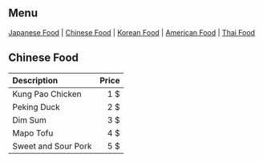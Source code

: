 ## Menu
 [Japanese Food](#japanese-food) | [Chinese Food](#chinese-food) | [Korean Food](#korean-food) | [American Food](#american-food) | [Thai Food](#thai-food)

## Chinese Food

| Description                        | Price  |
|:-----------------------------------|-------:|
| Kung Pao Chicken                   | 1 $    |
| Peking Duck                        | 2 $    |
| Dim Sum                            | 3 $    |
| Mapo Tofu                          | 4 $    |
| Sweet and Sour Pork                | 5 $    |